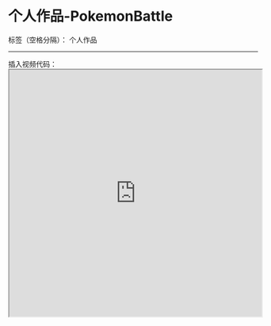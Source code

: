 ﻿# 个人作品-PokemonBattle

标签（空格分隔）： 个人作品

---

插入视频代码：<iframe height=498 width=510 src="http://player.youku.com/embed/XNjcyMDU4Njg0">


插入gif代码：<iframe height=500 width=500 src="http://ww4.sinaimg.cn/mw690/e75a115bgw1f3rrbzv1m8g209v0diqv7.gif">



